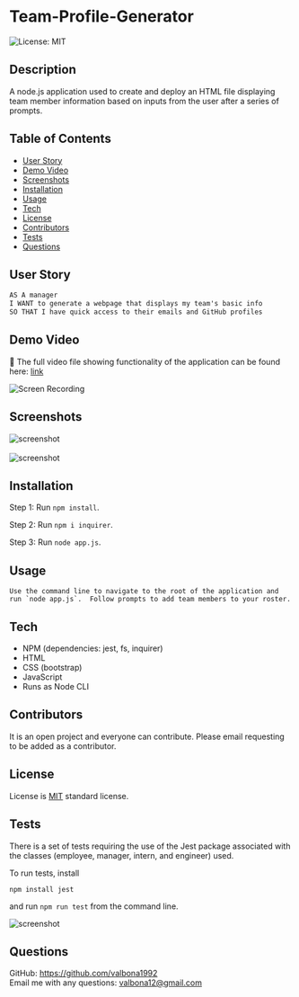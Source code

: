 # Team-Profile-Generator

![License: MIT](https://img.shields.io/badge/License-MIT-green.svg)
  
  ## Description
  A node.js application used to create and deploy an HTML file displaying team member information based on inputs from the user after a series of prompts. 
  
  ## Table of Contents 
  
  * [User Story](#userstory)
  * [Demo Video](#demovideo)
  * [Screenshots](#screenshots)
  * [Installation](#installation)
  * [Usage](#usage)
  * [Tech](#tech)
  * [License](#license)
  * [Contributors](#contributors)
  * [Tests](#tests)
  * [Questions](#questions)
  
  ## User Story
  ```md
  AS A manager
  I WANT to generate a webpage that displays my team's basic info
  SO THAT I have quick access to their emails and GitHub profiles
  ```
  
  ## Demo Video 

  🎥 The full video file showing functionality of the application can be found here: [link](https://drive.google.com/file/d/1lyQ0vlO9kzeGwtsFqQqWngqlJp-mvKJt/view) <br/>

 ![Screen Recording](images/goodreadme.gif)
  
  ## Screenshots
  <img src="images/Screenshot1.png" alt="screenshot" /> <br/> <br/>
  <img src="images/Screenshot2.png" alt="screenshot" />
  
  ## Installation
  
  Step 1: Run `npm install`. 

  Step 2: Run `npm i inquirer`. 

  Step 3: Run `node app.js`.
  
  
  ## Usage
  ```
  Use the command line to navigate to the root of the application and run `node app.js`.  Follow prompts to add team members to your roster. 
  ```  

  ## Tech
  - NPM (dependencies: jest, fs, inquirer)
  - HTML
  - CSS (bootstrap)
  - JavaScript
  - Runs as Node CLI

  ## Contributors
  It is an open project and everyone can contribute. Please email requesting to be added as a contributor.
  
  ## License
  License is [MIT](https://opensource.org/licenses/MIT) standard license.
    
  
  ## Tests
  There is a set of tests requiring the use of the Jest package associated with the classes (employee, manager, intern, and engineer) used.

  To run tests, install
  ```
  npm install jest
  ```
  and run `npm run test` from the command line.

  <img src="images/Screenshot2.png" alt="screenshot" />

  
  ## Questions
   GitHub: https://github.com/valbona1992  <br/>
   Email me with any questions: valbona12@gmail.com
   